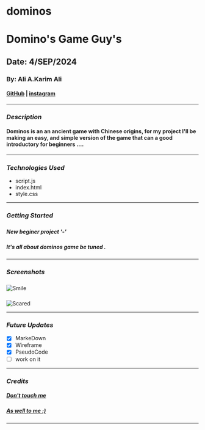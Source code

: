 # dominos

# Domino's Game Guy's

## Date: 4/SEP/2024

### By: Ali A.Karim Ali  

#### [GitHub](https://github.com/Aliiyousiff) | [instagram](https://www.instagram.com/alii.yousiff?igsh=MWV6NnVrbW5mZzdkNA%3D%3D&utm_source=qr)
***

### ***Description***
#### Dominos is an an ancient game with Chinese origins, for my project I'll be making an easy, and simple version of the game that can a good introductory for beginners ....
***

### ***Technologies Used***
* script.js
* index.html
 * style.css
  
***

### ***Getting Started***

##### 
##### New beginer project '-'
##### It's all about dominos game be tuned .
***

### ***Screenshots***

##### 
![Smile](https://vipgames.com/wp-content/uploads/2019/09/dominoes-tiles-1.png)

##### 
![Scared](https://i.pinimg.com/736x/26/51/7e/26517ee77f761f690468b3f891daf5e3.jpg)
***

### ***Future Updates***

- [x] MarkeDown
- [x] Wireframe 
- [x] PseudoCode
- [ ] work on it 

***

### ***Credits***

##### [Don't touch me]()


#####  [As well to me :)]()


***
